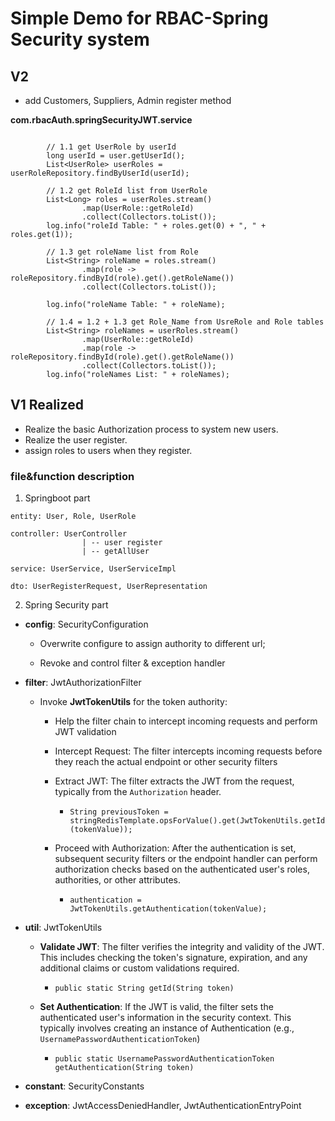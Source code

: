 # Simple Demo for RBAC-Spring Security system

## V2 
- add Customers, Suppliers, Admin register method


**com.rbacAuth.springSecurityJWT.service**

```

        // 1.1 get UserRole by userId
        long userId = user.getUserId();
        List<UserRole> userRoles = userRoleRepository.findByUserId(userId);

        // 1.2 get RoleId list from UserRole
        List<Long> roles = userRoles.stream()
                .map(UserRole::getRoleId)
                .collect(Collectors.toList());
        log.info("roleId Table: " + roles.get(0) + ", " + roles.get(1));

        // 1.3 get roleName list from Role
        List<String> roleName = roles.stream()
                .map(role -> roleRepository.findById(role).get().getRoleName())
                .collect(Collectors.toList());

        log.info("roleName Table: " + roleName);

        // 1.4 = 1.2 + 1.3 get Role_Name from UsreRole and Role tables
        List<String> roleNames = userRoles.stream()
                .map(UserRole::getRoleId)
                .map(role -> roleRepository.findById(role).get().getRoleName())
                .collect(Collectors.toList());
        log.info("roleNames List: " + roleNames);

```

## V1 Realized

- Realize the basic Authorization process to system new users.
- Realize the user register.
- assign roles to users when they register.

### file&function description

1. Springboot part

<p>

    entity: User, Role, UserRole

    controller: UserController
                    | -- user register
                    | -- getAllUser

    service: UserService, UserServiceImpl

    dto: UserRegisterRequest, UserRepresentation

</p>


2. Spring Security part


- **config**: SecurityConfiguration 

  - Overwrite configure to assign authority to different url; 
  
  - Revoke and control filter & exception handler

- **filter**: JwtAuthorizationFilter
                      
  - Invoke **JwtTokenUtils** for the token authority:
    - Help the filter chain to intercept incoming requests and perform JWT validation
    
    - Intercept Request: The filter intercepts incoming requests before they reach the actual endpoint or other security filters

    - Extract JWT: The filter extracts the JWT from the request, typically from the `Authorization` header. 
  
      - `String previousToken = stringRedisTemplate.opsForValue().get(JwtTokenUtils.getId(tokenValue));
`
    - Proceed with Authorization: After the authentication is set, subsequent security filters or the endpoint handler can perform authorization checks based on the authenticated user's roles, authorities, or other attributes.
  
      - `authentication = JwtTokenUtils.getAuthentication(tokenValue);`
    
- **util**: JwtTokenUtils

  - **Validate JWT**: The filter verifies the integrity and validity of the JWT. This includes checking the token's signature, expiration, and any additional claims or custom validations required.
  
    - `public static String getId(String token)`

  - **Set Authentication**: If the JWT is valid, the filter sets the authenticated user's information in the security context. This typically involves creating an instance of Authentication (e.g., `UsernamePasswordAuthenticationToken`)
  
    - `public static UsernamePasswordAuthenticationToken getAuthentication(String token) `

- **constant**: SecurityConstants

- **exception**: JwtAccessDeniedHandler, JwtAuthenticationEntryPoint


